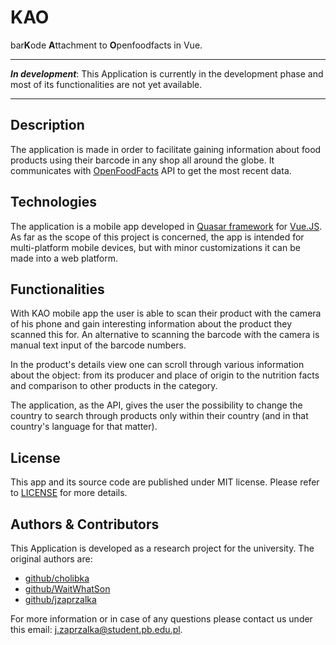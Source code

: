 # KAO

bar**K**ode **A**ttachment to **O**penfoodfacts in Vue. 

----

**_In development_**: This Application is currently in the development phase and most of its functionalities are not yet available. 

----

## Description

The application is made in order to facilitate gaining information about food products using their barcode in any shop all around the globe. It communicates with [OpenFoodFacts](https://world.openfoodfacts.org/) API to get the most recent data. 

## Technologies

The application is a mobile app developed in [Quasar framework](https://quasar.dev/) for [Vue.JS](https://vuejs.org/). As far as the scope of this project is concerned, the app is intended for multi-platform mobile devices, but with minor customizations it can be made into a web platform. 

## Functionalities

With KAO mobile app the user is able to scan their product with the camera of his phone and gain interesting information about the product they scanned this for. An alternative to scanning the barcode with the camera is manual text input of the barcode numbers. 

In the product's details view one can scroll through various information about the object: from its producer and place of origin to the nutrition facts and comparison to other products in the category. 

The application, as the API, gives the user the possibility to change the country to search through products only within their country (and in that country's language for that matter). 

## License

This app and its source code are published under MIT license. Please refer to [LICENSE](./LICENSE) for more details.

## Authors & Contributors 

This Application is developed as a research project for the university. The original authors are:

- [github/cholibka](https://github.com/cholibka)
- [github/WaitWhatSon](https://github.com/WaitWhatSon)
- [github/jzaprzalka](https://github.com/jzaprzalka)

For more information or in case of any questions please contact us under this email: <j.zaprzalka@student.pb.edu.pl>. 

